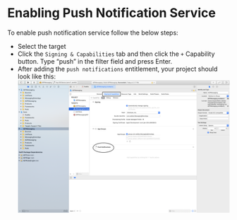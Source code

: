 #  Enabling Push Notification Service

To enable push notification service follow the below steps:

- Select the target
- Click the `Signing & Capabilities` tab and then click the `+` Capability button. Type “push” in the filter field and press Enter. 
- After adding the `push notifications` entitlement, your project should look like this:
![push_notification_entitlement](png/push_notification.png)
